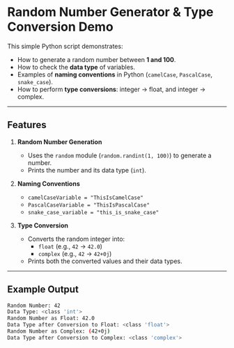 # Random Number Generator & Type Conversion Demo

This simple Python script demonstrates:

- How to generate a random number between **1 and 100**.
- How to check the **data type** of variables.
- Examples of **naming conventions** in Python (`camelCase`, `PascalCase`, `snake_case`).
- How to perform **type conversions**: integer → float, and integer → complex.

---

## Features

1. **Random Number Generation**
   - Uses the `random` module (`random.randint(1, 100)`) to generate a number.
   - Prints the number and its data type (`int`).

2. **Naming Conventions**
   - `camelCaseVariable = "ThisIsCamelCase"`
   - `PascalCaseVariable = "ThisIsPascalCase"`
   - `snake_case_variable = "this_is_snake_case"`

3. **Type Conversion**
   - Converts the random integer into:
     - `float` (e.g., `42` → `42.0`)
     - `complex` (e.g., `42` → `42+0j`)
   - Prints both the converted values and their data types.

---

## Example Output

```bash
Random Number: 42
Data Type: <class 'int'>
Random Number as Float: 42.0
Data Type after Conversion to Float: <class 'float'>
Random Number as Complex: (42+0j)
Data Type after Conversion to Complex: <class 'complex'>
